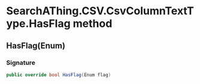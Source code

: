 # SearchAThing.CSV.CsvColumnTextType.HasFlag method
## HasFlag(Enum)
### Signature
```csharp
public override bool HasFlag(Enum flag)
```

